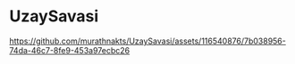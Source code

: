 # UzaySavasi

https://github.com/murathnakts/UzaySavasi/assets/116540876/7b038956-74da-46c7-8fe9-453a97ecbc26

